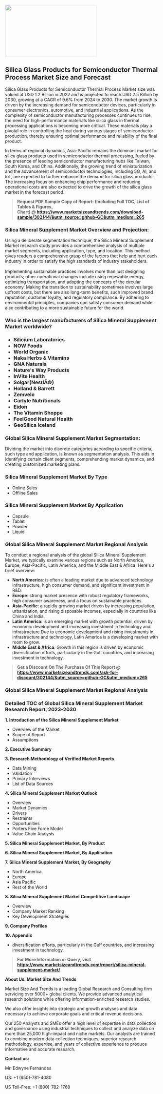 <p><img class="alignnone size-medium wp-image-20088" src="https://ffe5etoiles.com/wp-content/uploads/2024/12/MST1-300x171.png" alt="" width="300" height="171" /></p><h2>Silica Glass Products for Semiconductor Thermal Process Market Size and Forecast</h2><p>Silica Glass Products for Semiconductor Thermal Process Market size was valued at USD 1.2 Billion in 2022 and is projected to reach USD 2.5 Billion by 2030, growing at a CAGR of 9.6% from 2024 to 2030. The market growth is driven by the increasing demand for semiconductor devices, particularly in consumer electronics, automotive, and industrial applications. As the complexity of semiconductor manufacturing processes continues to rise, the need for high-performance materials like silica glass in thermal processing applications is becoming more critical. These materials play a pivotal role in controlling the heat during various stages of semiconductor production, thereby ensuring optimal performance and reliability of the final product.</p><p>In terms of regional dynamics, Asia-Pacific remains the dominant market for silica glass products used in semiconductor thermal processing, fueled by the presence of leading semiconductor manufacturing hubs like Taiwan, South Korea, and China. Additionally, the growing trend of miniaturization and the advancement of semiconductor technologies, including 5G, AI, and IoT, are expected to further enhance the demand for silica glass products. The increasing focus on enhancing chip performance and reducing operational costs are also expected to drive the growth of the silica glass market in the forecast period.</p></p><blockquote id="" class=""><strong>Request PDF Sample Copy of Report: (Including Full TOC, List of Tables &amp; Figures, Chart)&nbsp;@&nbsp;<strong><a href="https://www.marketsizeandtrends.com/download-sample/302144/&utm_source=github-GC&utm_medium=265" target="_blank">https://www.marketsizeandtrends.com/download-sample/302144/&utm_source=github-GC&utm_medium=265</a></strong></strong></blockquote><h3 id="" class="">Silica Mineral Supplement Market&nbsp;Overview and Projection:</h3><p id="" class="">Using a deliberate segmentation technique, the Silica Mineral Supplement Market research study provides a comprehensive analysis of multiple market segments, including application, type, and location. This method gives readers a comprehensive grasp of the factors that help and hurt each industry in order to satisfy the high standards of industry stakeholders. <br /> <br />Implementing sustainable practices involves more than just designing products; other operational changes include using renewable energy, optimizing transportation, and adopting the concepts of the circular economy. Making the transition to sustainability sometimes involves large upfront costs, but there are also long-term benefits, such improved brand reputation, customer loyalty, and regulatory compliance. By adhering to environmental principles, companies can satisfy consumer demand while also contributing to a more sustainable future for the world.</p><h3 id="" class="">Who is the largest manufacturers of&nbsp;Silica Mineral Supplement Market worldwide?</h3><h3 class=""><p><ul><li>Silicium Laboratories </li><li> NOW Foods </li><li> World Organic </li><li> Naka Herbs & Vitamins </li><li> GNA Naturals </li><li> Nature's Way Products </li><li> InVite Health </li><li> Solgar(NestlÃ©) </li><li> Holland & Barrett </li><li> Zemvelo </li><li> Carlyle Nutritionals </li><li> Eidon </li><li> The Vitamin Shoppe </li><li> FeelGood Natural Health </li><li> GeoSilica Iceland</li></ul></p></h3><h3 id="" class="">Global&nbsp;Silica Mineral Supplement Market Segmentation:</h3><p id="" class="">Dividing the market into discrete categories according to specific criteria, such type and application, is known as segmentation analysis. This aids in identifying certain client segments, comprehending market dynamics, and creating customized marketing plans.</p><h3 id="" class="">Silica Mineral Supplement Market&nbsp;By Type</h3><p><p><ul><li>Online Sales</li><li> Offline Sales</p></li></ul></p></p><h3 id="" class="">Silica Mineral Supplement Market&nbsp;By Application</h3><p class=""><p><ul><li>Capsule</li><li> Tablet</li><li> Powder</li><li> Liquid</li></ul></p></p><h3 id="" class="">Global Silica Mineral Supplement Market Regional Analysis</h3><p id="" class="">To conduct a regional analysis of the global Silica Mineral Supplement Market, we typically examine various regions such as North America, Europe, Asia-Pacific, Latin America, and the Middle East &amp; Africa. Here's a brief overview:</p><ul><li><strong>North America</strong>: is often a leading market due to advanced technology infrastructure, high consumer demand, and significant investment in R&amp;D.</li><li><strong>Europe</strong>: strong market presence with robust regulatory frameworks, high consumer awareness, and a focus on sustainable practices.</li><li><strong>Asia-Pacific</strong>: a rapidly growing market driven by increasing population, urbanization, and rising disposable incomes, especially in countries like China and India.</li><li><strong>Latin America</strong>: is an emerging market with growth potential, driven by economic development and increasing investment in technology and infrastructure.Due to economic development and rising investments in infrastructure and technology, Latin America is a developing market with room to grow.</li><li><strong>Middle East &amp; Africa</strong>: Growth in this region is driven by economic diversification efforts, particularly in the Gulf countries, and increasing investment in technology.</li></ul><blockquote id="" class=""><strong>Get a Discount On The Purchase Of This Report @ <strong><a href="https://www.marketsizeandtrends.com/ask-for-discount/302144/&utm_source=github-GC&utm_medium=265" target="_blank">https://www.marketsizeandtrends.com/ask-for-discount/302144/&utm_source=github-GC&utm_medium=265</a></strong></strong></blockquote><h3 id="" class="">Global Silica Mineral Supplement Market Regional Analysis</h3><h3 id="" class="">Detailed TOC of Global Silica Mineral Supplement Market Research Report, 2023-2030</h3><p id="" class=""><strong>1. Introduction of the Silica Mineral Supplement Market</strong></p><ul><li>Overview of the Market</li><li>Scope of Report</li><li>Assumptions</li></ul><p id="" class=""><strong>2. Executive Summary</strong></p><p id="" class=""><strong>3. Research Methodology of Verified Market Reports</strong></p><ul><li>Data Mining</li><li>Validation</li><li>Primary Interviews</li><li>List of Data Sources</li></ul><p id="" class=""><strong>4. Silica Mineral Supplement Market Outlook</strong></p><ul><li>Overview</li><li>Market Dynamics</li><li>Drivers</li><li>Restraints</li><li>Opportunities</li><li>Porters Five Force Model</li><li>Value Chain Analysis</li></ul><p id="" class=""><strong>5. Silica Mineral Supplement Market, By Product</strong></p><p id="" class=""><strong>6. Silica Mineral Supplement Market, By Application</strong></p><p id="" class=""><strong>7. Silica Mineral Supplement Market, By Geography</strong></p><ul><li>North America</li><li>Europe</li><li>Asia Pacific</li><li>Rest of the World</li></ul><p id="" class=""><strong>8. Silica Mineral Supplement Market Competitive Landscape</strong></p><ul><li>Overview</li><li>Company Market Ranking</li><li>Key Development Strategies</li></ul><p id="" class=""><strong>9. Company Profiles</strong></p><p id="" class=""><strong>10. Appendix</strong></p><ul><li>diversification efforts, particularly in the Gulf countries, and increasing investment in technology.</li></ul><blockquote id="" class=""><strong>For More Information or Query, visit <strong><strong><a href="https://www.marketsizeandtrends.com/report/silica-mineral-supplement-market/" target="_blank">https://www.marketsizeandtrends.com/report/silica-mineral-supplement-market/</a></strong></strong></strong></blockquote><p id="" class=""><strong>About Us: Market Size And Trends</strong></p><p id="" class="">Market Size And Trends is a leading Global Research and Consulting firm servicing over 5000+ global clients. We provide advanced analytical research solutions while offering information-enriched research studies.</p><p id="" class="">We also offer insights into strategic and growth analyses and data necessary to achieve corporate goals and critical revenue decisions.</p><p id="" class="">Our 250 Analysts and SMEs offer a high level of expertise in data collection and governance using industrial techniques to collect and analyze data on more than 25,000 high-impact and niche markets. Our analysts are trained to combine modern data collection techniques, superior research methodology, expertise, and years of collective experience to produce informative and accurate research.</p><p id="" class=""><strong>Contact us:</strong></p><p id="" class="">Mr. Edwyne Fernandes</p><p id="" class="">US: +1 (650)-781-4080</p><p id="" class="">US Toll-Free: +1 (800)-782-1768</p>
